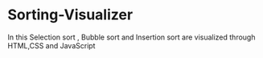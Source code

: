 # Sorting-Visualizer
In this Selection sort , Bubble sort and Insertion sort are visualized through HTML,CSS and JavaScript
